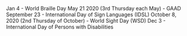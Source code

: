 Jan 4 - World Braille Day
May 21 2020 (3rd Thursday each May) - GAAD
September 23  - International Day of Sign Languages (IDSL) 
October 8, 2020 (2nd Thursday of October) - World Sight Day (WSD)
Dec 3 - International Day of Persons with Disabilities

